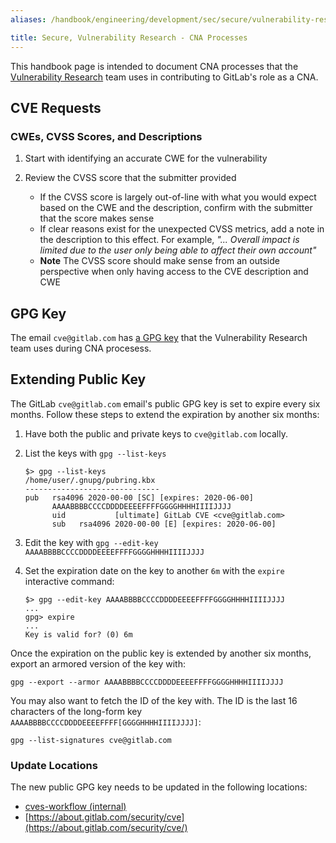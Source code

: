 ```yaml
---
aliases: /handbook/engineering/development/sec/secure/vulnerability-research/cna.html

title: Secure, Vulnerability Research - CNA Processes
---
```


This handbook page is intended to document CNA processes that the
[Vulnerability Research](../vulnerability-research/) team uses in contributing to
GitLab's role as a CNA.

## CVE Requests

### CWEs, CVSS Scores, and Descriptions

1. Start with identifying an accurate CWE for the vulnerability
1. Review the CVSS score that the submitter provided

   - If the CVSS score is largely out-of-line with what you would expect
     based on the CWE and the description, confirm with the submitter that the
     score makes sense
   - If clear reasons exist for the unexpected CVSS metrics, add a note in the
     description to this effect. For example, _"... Overall impact is limited
     due to the user only being able to affect their own account"_
   - **Note** The CVSS score should make sense from an outside perspective
     when only having access to the CVE description and CWE

## GPG Key

The email `cve@gitlab.com` has
[a GPG key](https://about.gitlab.com/security/cve/#cve-public-gpg-key) that the
Vulnerability Research team uses during CNA procesess.

## Extending Public Key

The GitLab `cve@gitlab.com` email's public GPG key is set to expire every six
months. Follow these steps to extend the expiration by another six months:

1. Have both the public and private keys to `cve@gitlab.com` locally.
1. List the keys with `gpg --list-keys`

   ```console
   $> gpg --list-keys
   /home/user/.gnupg/pubring.kbx
   ------------------------------
   pub   rsa4096 2020-00-00 [SC] [expires: 2020-06-00]
         AAAABBBBCCCCDDDDEEEEFFFFGGGGHHHHIIIIJJJJ
         uid           [ultimate] GitLab CVE <cve@gitlab.com>
         sub   rsa4096 2020-00-00 [E] [expires: 2020-06-00]
   ```

1. Edit the key with `gpg --edit-key AAAABBBBCCCCDDDDEEEEFFFFGGGGHHHHIIIIJJJJ`
1. Set the expiration date on the key to another `6m` with the `expire` interactive command:

   ```console
   $> gpg --edit-key AAAABBBBCCCCDDDDEEEEFFFFGGGGHHHHIIIIJJJJ
   ...
   gpg> expire
   ...
   Key is valid for? (0) 6m
   ```

Once the expiration on the public key is extended by another six months, export
an armored version of the key with:

```console
gpg --export --armor AAAABBBBCCCCDDDDEEEEFFFFGGGGHHHHIIIIJJJJ
```

You may also want to fetch the ID of the key with. The ID is the last 16
characters of the long-form key `AAAABBBBCCCCDDDDEEEEFFFF[GGGGHHHHIIIIJJJJ]`:

```console
gpg --list-signatures cve@gitlab.com
```

### Update Locations

The new public GPG key needs to be updated in the following locations:

- [cves-workflow (internal)](https://gitlab.com/gitlab-org/secure/vulnerability-research/advisories/cves-workflow/-/blob/master/lib/state_machine.rb#L546)
- [https://about.gitlab.com/security/cve](https://about.gitlab.com/security/cve/)
